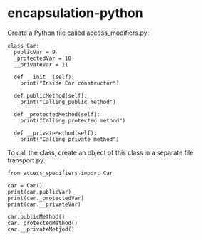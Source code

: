 # encapsulation-python

Create a Python file called access_modifiers.py:

    class Car:
      publicVar = 9
      _protectedVar = 10
      __privateVar = 11

      def __init__(self):
        print("Inside Car constructor")

      def publicMethod(self):
        print("Calling public method")

      def _protectedMethod(self):
        print("Calling protected method")

      def __privateMethod(self):
        print("Calling private method")
    
To call the class, create an object of this class in a separate file transport.py:

    from access_specifiers import Car

    car = Car()
    print(car.publicVar)
    print(car._protectedVar)
    print(car.__privateVar)

    car.publicMethod()
    car._protectedMethod()
    car.__privateMetjod()





